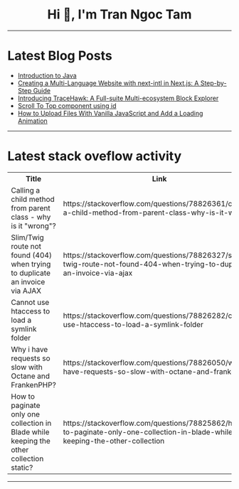<h1 align="center">Hi 👋, I'm Tran Ngoc Tam</h1>

---

# Latest Blog Posts 
<!-- BLOG-POST-LIST:START -->
- [Introduction to Java](https://dev.to/madgan95/introduction-to-java-3ed9)
- [Creating a Multi-Language Website with next-intl in Next.js: A Step-by-Step Guide](https://dev.to/homayunmmdy/creating-a-multi-language-website-with-next-intl-in-nextjs-a-step-by-step-guide-38l7)
- [Introducing TraceHawk: A Full-suite Multi-ecosystem Block Explorer](https://dev.to/tracehawk/introducing-tracehawk-a-full-suite-multi-ecosystem-block-explorer-12h0)
- [Scroll To Top component using id](https://dev.to/webfaisalbd/scroll-to-top-component-using-id-69m)
- [How to Upload Files With Vanilla JavaScript and Add a Loading Animation](https://dev.to/uche_azubuko/how-to-upload-files-with-vanilla-javascript-and-add-a-loading-animation-149j)
<!-- BLOG-POST-LIST:END -->

---

# Latest stack oveflow activity
<table>
  <tr><th>Title</th><th>Link</th></tr>
  <!-- STACKOVERFLOW:START --><tr><td>Calling a child method from parent class - why is it &quot;wrong&quot;?</td><td>https://stackoverflow.com/questions/78826361/calling-a-child-method-from-parent-class-why-is-it-wrong</td></tr><tr><td>Slim/Twig route not found &lpar;404&rpar; when trying to duplicate an invoice via AJAX</td><td>https://stackoverflow.com/questions/78826327/slim-twig-route-not-found-404-when-trying-to-duplicate-an-invoice-via-ajax</td></tr><tr><td>Cannot use htaccess to load a symlink folder</td><td>https://stackoverflow.com/questions/78826282/cannot-use-htaccess-to-load-a-symlink-folder</td></tr><tr><td>Why i have requests so slow with Octane and FrankenPHP?</td><td>https://stackoverflow.com/questions/78826050/why-i-have-requests-so-slow-with-octane-and-frankenphp</td></tr><tr><td>How to paginate only one collection in Blade while keeping the other collection static?</td><td>https://stackoverflow.com/questions/78825862/how-to-paginate-only-one-collection-in-blade-while-keeping-the-other-collection</td></tr><!-- STACKOVERFLOW:END -->
</table>

---


